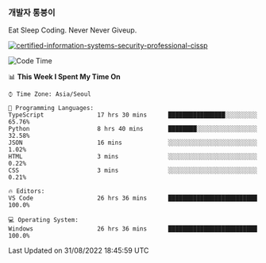### 개발자 통붕이
Eat Sleep Coding.
Never Never Giveup.

[![certified-information-systems-security-professional-cissp](https://user-images.githubusercontent.com/44606727/157613689-acd84ec6-5f8f-4e79-89d9-a8d51f033634.png)](https://www.credly.com/badges/f394a010-85a0-450b-9136-8043af01d71c/public_url)

<!--START_SECTION:waka-->
![Code Time](http://img.shields.io/badge/Code%20Time-1%2C013%20hrs%2055%20mins-blue)

📊 **This Week I Spent My Time On** 

```text
⌚︎ Time Zone: Asia/Seoul

💬 Programming Languages: 
TypeScript               17 hrs 30 mins      ████████████████░░░░░░░░░   65.76% 
Python                   8 hrs 40 mins       ████████░░░░░░░░░░░░░░░░░   32.58% 
JSON                     16 mins             ░░░░░░░░░░░░░░░░░░░░░░░░░   1.02% 
HTML                     3 mins              ░░░░░░░░░░░░░░░░░░░░░░░░░   0.22% 
CSS                      3 mins              ░░░░░░░░░░░░░░░░░░░░░░░░░   0.21%

🔥 Editors: 
VS Code                  26 hrs 36 mins      █████████████████████████   100.0%

💻 Operating System: 
Windows                  26 hrs 36 mins      █████████████████████████   100.0%

```


 Last Updated on 31/08/2022 18:45:59 UTC
<!--END_SECTION:waka-->
